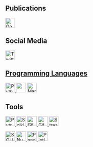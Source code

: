 
## Publications
<a href="https://scholar.google.com/citations?user=vgd87pEAAAAJ&hl=en" target="_blank"> <img src="https://img.shields.io/badge/Google Scholar-282C34?logo=google-scholar&logoColor=4D90FE" alt="Google Scholar logo" title="Google Scholar" height="30" /> </a>

## Social Media
<p align="left"> <a href="https://twitter.com/mhdamrollahi" target="_blank"> <img src="https://img.shields.io/badge/Twitter-282C34?logo=twitter" alt="Twitter logo" title="Twitter" height="30" />

##  Programming Languages

<a href="https://python.org/" target="_blank"> <img src="https://img.shields.io/badge/Python-282C34?logo=Python&logoColor=2BA1B9" alt="Python logo" title="Python" height="30" /> </a>
<img src="https://img.shields.io/badge/C%23-282C34?logo=csharp&logoColor=4D90FE" height="30" />
<a href="https://www.markdownguide.org/cheat-sheet/" target="_blank"> <img src="https://img.shields.io/badge/Markdown-282C34?logo=markdown&logoColor=93C6F4" alt="Markdown logo" title="Markdown" height="30" /> </a>

## Tools

<a href="https://pyotrch.org/" target="_blank"> <img src="https://img.shields.io/badge/Pytorch-282C34?logo=pytorch&style=flat" alt="Pytroch logo" title="Pytorch" height="30" /> </a>
<a href="https://sklearn.org/" target="_blank"> <img src="https://img.shields.io/badge/Scikit Learn-282C34?logo=scikit-learn" alt="ScikitLearn logo" title="Scikit Learn" height="30" /> </a> 
<a href="https://git-scm.com/" target="_blank"> <img src="https://img.shields.io/badge/Git-282C34?logo=git" alt="Git logo" title="Git" height="30" /> </a>
<a href="https://github.com/" target="_blank"> <img src="https://img.shields.io/badge/GitHub-282C34?logo=github" alt="GitHub logo" title="GitHub" height="30" /> </a>
<a href="https://streamlit.io/" target="_blank"> <img src="https://img.shields.io/badge/Streamlit-282C34?logo=streamlit" alt="Streamlit logo" title="Heroku" height="30" /> </a>

<a href="https://www.sqlite.org/" target="_blank"> <img src="https://img.shields.io/badge/SQLite-282C34?logo=sqlite&logoColor=64AEDC" alt="SQLite logo" title="SQLite" height="30"/> </a>
<a href="https://numpy.org/" target="_blank"> <img src="https://img.shields.io/badge/Numpy-282C34?logo=Numpy&logoColor=64AEDC" alt="Numpy logo" title="Numpy" height="30"/> </a>
<a href="https://pandas.pydata.org/" target="_blank"> <img src="https://img.shields.io/badge/Pandas-282C34?logo=Pandas&logoColor=64AEDC" alt="Pandas logo" title="Pandas" height="30"/> </a>
<a href="https://plotly.com/python/plotly-express/" target="_blank"> <img src="https://img.shields.io/badge/Plotly-282C34?logo=Plotly&logoColor=DDDDDD" alt="Plotly logo" title="Plotly" height="30"/> </a>
